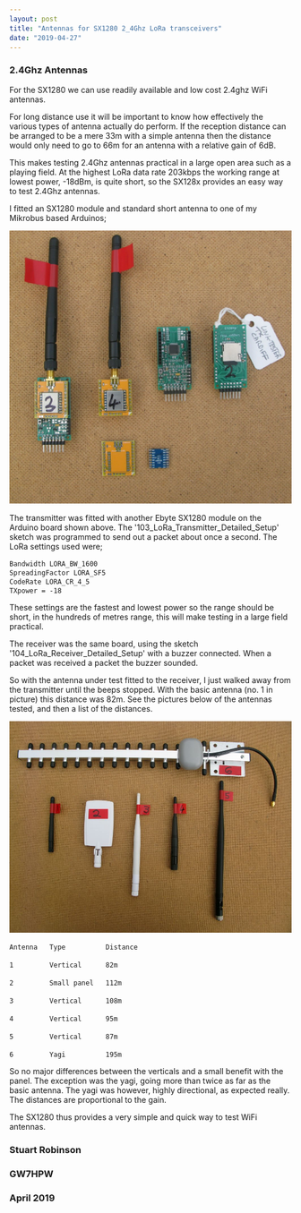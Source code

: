 ```yaml
---
layout: post
title: "Antennas for SX1280 2_4Ghz LoRa transceivers"
date: "2019-04-27"
---
```



### 2.4Ghz Antennas

For the SX1280 we can use readily available and low cost 2.4ghz WiFi antennas.

For long distance use it will be important to know how effectively the various types of antenna actually do perform. If the reception distance can be arranged to be a mere 33m with a simple antenna then the distance would only need to go to 66m for an antenna with a relative gain of 6dB. 

This makes testing 2.4Ghz antennas practical in a large open area such as a playing field. At the highest LoRa data rate 203kbps the working range at lowest power, -18dBm, is quite short, so the SX128x provides an easy way to test 2.4Ghz antennas.  

I fitted an SX1280 module and standard short antenna to one of my Mikrobus based Arduinos;

![Picture 1](images/Arduinos.jpg)

The transmitter was fitted with another Ebyte SX1280 module on the Arduino board shown above. The '103_LoRa_Transmitter_Detailed_Setup' sketch was programmed to send out a packet about once a second. The LoRa settings used were;

	Bandwidth LORA_BW_1600
	SpreadingFactor LORA_SF5
	CodeRate LORA_CR_4_5
	TXpower = -18 

These settings are the fastest and lowest power so the range should be short, in the hundreds of metres range, this will make testing in a large field practical. 

The receiver was the same board, using the sketch '104_LoRa_Receiver_Detailed_Setup' with a buzzer connected. When a packet was received a packet the buzzer sounded. 

So with the antenna under test fitted to the receiver, I just walked away from the transmitter until the beeps stopped. With the basic antenna (no. 1 in picture) this distance was 82m. See the pictures below of the antennas tested, and then a list of the distances. 

![Picture 1](images/2-4Ghz-Antennas.jpg)

    Antenna   Type          Distance
    
    1         Vertical      82m 
    
    2         Small panel   112m 
    
    3         Vertical      108m 
    
    4         Vertical      95m 
    
    5         Vertical      87m 
    
    6         Yagi          195m 

So no major differences between the verticals and a small benefit with the panel. The exception was the yagi, going more than twice as far as the basic antenna. The yagi was however, highly directional, as expected really. The distances are proportional to the gain.  

The SX1280 thus provides a very simple and quick way to test WiFi antennas. 


### Stuart Robinson
### GW7HPW
### April 2019